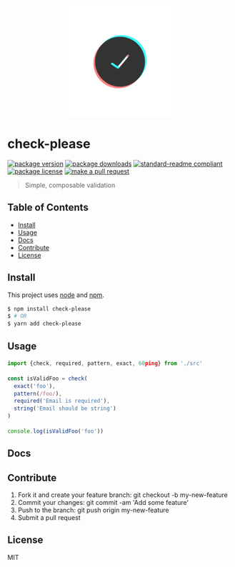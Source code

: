
<div align="center">
  <img width="250px" src="logo.png" alt="logo">
</div>

# check-please
[![package version](https://img.shields.io/npm/v/check-please.svg?style=flat-square)](https://npmjs.org/package/check-please)
[![package downloads](https://img.shields.io/npm/dm/check-please.svg?style=flat-square)](https://npmjs.org/package/check-please)
[![standard-readme compliant](https://img.shields.io/badge/readme%20style-standard-brightgreen.svg?style=flat-square)](https://github.com/RichardLitt/standard-readme)
[![package license](https://img.shields.io/npm/l/check-please.svg?style=flat-square)](https://npmjs.org/package/check-please)
[![make a pull request](https://img.shields.io/badge/PRs-welcome-brightgreen.svg?style=flat-square)](http://makeapullrequest.com)

> Simple, composable validation

## Table of Contents

- [Install](#install)
- [Usage](#usage)
- [Docs](#docs)
- [Contribute](#contribute)
- [License](#License)

## Install

This project uses [node](https://nodejs.org) and [npm](https://www.npmjs.com). 

```sh
$ npm install check-please
$ # OR
$ yarn add check-please
```

## Usage

```js
import {check, required, pattern, exact, 60ping} from './src'

const isValidFoo = check(
  exact('foo'),
  pattern(/foo/),
  required('Email is required'),
  string('Email should be string')
)

console.log(isValidFoo('foo'))

```

## Docs

## Contribute

1. Fork it and create your feature branch: git checkout -b my-new-feature
2. Commit your changes: git commit -am 'Add some feature'
3. Push to the branch: git push origin my-new-feature 
4. Submit a pull request

## License

MIT
    